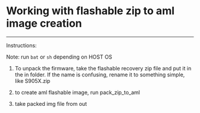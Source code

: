 # Working with flashable zip to aml image creation

---

Instructions:

Note: run `bat` or `sh` depending on HOST OS

1. To unpack the firmware, take the flashable recovery zip file and put it in the in folder.
   If the name is confusing, rename it to something simple, like S905X.zip

2. to create aml flashable image, run pack_zip_to_aml

3. take packed img file from out
